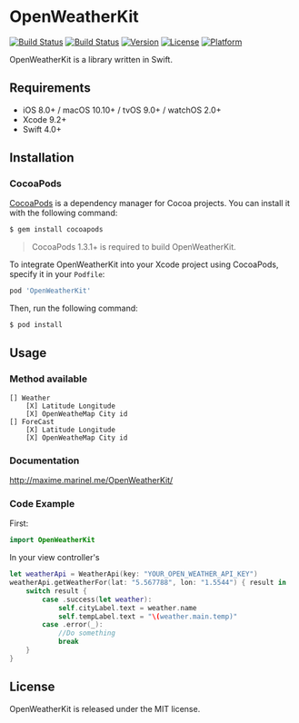 # OpenWeatherKit 
[![Build Status](https://www.bitrise.io/app/c0f61c2208d69ebf/status.svg?token=_M8JG4myn3kxurAo6KyrQQ&branch=master)](https://www.bitrise.io/app/c0f61c2208d69ebf) 
[![Build Status](https://travis-ci.org/bourvill/OpenWeatherKit.svg?branch=master)](https://travis-ci.org/bourvill/OpenWeatherKit)
[![Version](https://img.shields.io/cocoapods/v/OpenWeatherKit.svg?style=flat)](http://cocoapods.org/pods/OpenWeatherKit)
[![License](https://img.shields.io/cocoapods/l/OpenWeatherKit.svg?style=flat)](http://cocoapods.org/pods/OpenWeatherKit)
[![Platform](https://img.shields.io/cocoapods/p/OpenWeatherKit.svg?style=flat)](http://cocoapods.org/pods/OpenWeatherKit)

OpenWeatherKit is a library written in Swift.

## Requirements

- iOS 8.0+ / macOS 10.10+ / tvOS 9.0+ / watchOS 2.0+
- Xcode 9.2+
- Swift 4.0+

## Installation

### CocoaPods

[CocoaPods](http://cocoapods.org) is a dependency manager for Cocoa projects. You can install it with the following command:

```bash
$ gem install cocoapods
```

> CocoaPods 1.3.1+ is required to build OpenWeatherKit.

To integrate OpenWeatherKit into your Xcode project using CocoaPods, specify it in your `Podfile`:

```ruby
pod 'OpenWeatherKit'
```

Then, run the following command:

```bash
$ pod install
```


## Usage
### Method available
	[] Weather
		[X] Latitude Longitude
		[X] OpenWeatheMap City id
	[] ForeCast
		[X] Latitude Longitude
		[X] OpenWeatheMap City id

### Documentation
http://maxime.marinel.me/OpenWeatherKit/

### Code Example 
First:
```swift
import OpenWeatherKit
```

In your view controller's
```swift
let weatherApi = WeatherApi(key: "YOUR_OPEN_WEATHER_API_KEY")
weatherApi.getWeatherFor(lat: "5.567788", lon: "1.5544") { result in
	switch result {
        case .success(let weather):
            self.cityLabel.text = weather.name
            self.tempLabel.text = "\(weather.main.temp)"
        case .error(_):
            //Do something
            break
    }
}
```

## License

OpenWeatherKit is released under the MIT license.
